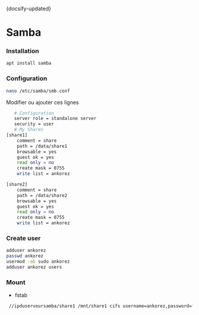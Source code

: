 {docsify-updated}
# Samba

### Installation
```bash
apt install samba
```
### Configuration
```bash
nano /etc/samba/smb.conf
```
Modifier ou ajouter ces lignes
```bash
   # Configuration
   server role = standalone server
   security = user
   # My Shares
[share1]
    comment = share
    path = /data/share1
    browsable = yes
    guest ok = yes
    read only = no
    create mask = 0755
    write list = ankorez

[share2]
    comment = share
    path = /data/share2
    browsable = yes
    guest ok = yes
    read only = no
    create mask = 0755
    write list = ankorez
```
### Create user
```bash
adduser ankorez
passwd ankorez
usermod -aG sudo ankorez
adduser ankorez users
```
### Mount
 - fstab
```bash
 //ipduserveursamba/share1 /mnt/share1 cifs username=ankorez,password=******** 0 0
```
